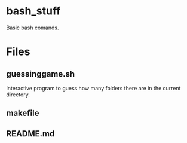 # bash_stuff
Basic bash comands.

# Files

## guessinggame.sh
Interactive program to guess how many folders there are in the current directory.

## makefile

## README.md
